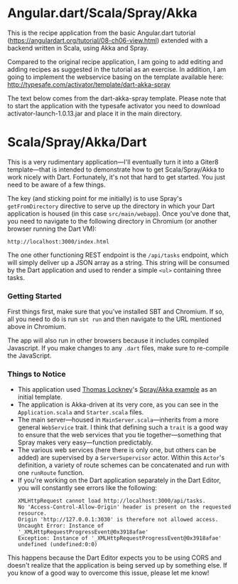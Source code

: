Angular.dart/Scala/Spray/Akka
=============================

This is the recipe application from the basic Angular.dart tutorial (https://angulardart.org/tutorial/08-ch06-view.html) extended with a backend written in Scala, using Akka and Spray.

Compared to the original recipe application, I am going to add editing and adding recipes as suggested in the tutorial as an exercise. In addition, I am going to implement the webservice basing on the template available here: http://typesafe.com/activator/template/dart-akka-spray

The text below comes from the dart-akka-spray template. Please note that to start the application with the typesafe activator you need to download activator-launch-1.0.13.jar and place it in the main directory.

Scala/Spray/Akka/Dart
=====================

This is a very rudimentary application&mdash;I'll eventually turn it into a Giter8 template&mdash;that is intended to demonstrate how to get Scala/Spray/Akka to work nicely with Dart. Fortunately, it's not that hard to get started. You just need to be aware of a few things.

The key (and sticking point for me initially) is to use Spray's `getFromDirectory` directive to serve up the directory in which your Dart application is housed (in this case `src/main/webapp`). Once you've done that, you need to navigate to the following directory in Chromium (or another browser running the Dart VM):

    http://localhost:3000/index.html

The one other functioning REST endpoint is the `/api/tasks` endpoint, which will simply deliver up a JSON array as a string. This string will be consumed by the Dart application and used to render a simple `<ul>` containing three tasks.

### Getting Started

First things first, make sure that you've installed SBT and Chromium. If so, all you need to do is run `sbt run` and then navigate to the URL mentioned above in Chromium.

The app will also run in other browsers because it includes compiled Javascript. If you make changes to any `.dart` files, make sure to re-compile the JavaScript.

### Things to Notice

* This application used [Thomas Lockney](https://github.com/tlockney)'s [Spray/Akka example](https://github.com/tlockney/akka-spray-example) as an initial template.
* The application is Akka-driven at its very core, as you can see in the `Application.scala` and `Starter.scala` files.
* The main server&mdash;housed in `MainServer.scala`&mdash;inherits from a more general `WebService` trait. I think that defining such a `trait` is a good way to ensure that the web services that you tie together&mdash;something that Spray makes very easy&mdash;function predictably.
* The various web services (here there is only one, but others can be added) are supervised by a `ServerSupervisor` actor. Within this `Actor`'s definition, a variety of route schemes can be concatenated and run with one `runRoute` function.
* If you're working on the Dart application separately in the Dart Editor, you will constantly see errors like the following:
    ```
    XMLHttpRequest cannot load http://localhost:3000/api/tasks.
    No 'Access-Control-Allow-Origin' header is present on the requested resource.
    Origin 'http://127.0.0.1:3030' is therefore not allowed access.
    Uncaught Error: Instance of '_XMLHttpRequestProgressEvent@0x3918afae'
    Exception: Instance of '_XMLHttpRequestProgressEvent@0x3918afae'
    undefined (undefined:0:0)
    ```
This happens because the Dart Editor expects you to be using CORS and doesn't realize that the application is being served up by something else. If you know of a good way to overcome this issue, please let me know!
